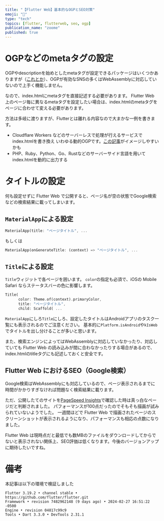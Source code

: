 ```yaml
---
title: "【Flutter Web】基本的なOGPとSEO対策"
emoji: "📘"
type: "tech"
topics: [flutter, flutterweb, seo, ogp]
publication_name: "zoome"
published: true
---
```


# OGPなどのmetaタグの設定
OGPやdescriptionを始めとしたmetaタグが設定できるパッケージはいくつかありますが（[これとか](https://pub.dev/packages/meta_seo)）、OGPが有効なSNSの多くはWebAssemblyに対応していないので上手く機能しません。

なので、index.htmlにmetaタグを直接記述する必要があります。
Flutter Web 上のページ毎に異なるmetaタグを設定したい場合は、index.htmlのmetaタグをページに合わせて変える必要があります。

方法は多岐に渡りますが、Flutterとは離れる内容なので大まかな一例を書きます。
* Cloudflare Workers などのサーバーレスで処理が行えるサービスでindex.htmlを書き換え
  いわゆる動的OGPです。[この記事](https://zenn.dev/moga/articles/spa-ogp-wiith-cloudflare-worker-kv)がイメージしやすいかも
* PHP、Ruby、Python、Go、Rustなどのサーバーサイド言語を用いてindex.htmlを動的に出力する

# タイトルの設定
何も設定せずに Flutter Web で公開すると、ページ名が空の状態でGoogle検索などの検索結果に載ってしまいます。

## `MaterialApp`による設定
```dart
MaterialApp(title: "ページタイトル", ...
```
もしくは
```dart
MaterialApp(onGenerateTitle: (context) => "ページタイトル", ...
```

## `Title`による設定
`Title`ウィジットで各ページを囲います。
`color`の指定も必須で、iOSの Mobile Safari ならステータスバーの色に影響します。
```dart
Title(
      color: Theme.of(context).primaryColor,
      title: "ページタイトル",
      child: Scaffold( ...
```

`MaterialApp`にしろ`Title`にしろ、設定したタイトルはAndroidアプリのタスク一覧にも表示されるのでご注意ください。
基本的に`Platform.isAndroid`や`kIsWeb`でタイトルを出し分けることが多いと思います。

また、検索エンジンによってはWebAssemblyに対応していなかったり、対応していても Flutter Web の読み込みが間に合わなかったりする場合があるので、index.htmlのtitleタグにも記述しておくと安全です。

## Flutter Web におけるSEO（Google検索）
Google検索はWebAssemblyにも対応しているので、ページ表示されるまでに時間がかかりすぎなければ問題なく検索結果に載ります。

ただ、公開したてのサイトを[PageSpeed Insights](https://pagespeed.web.dev)で確認した時は真っ白なページだと判断されました。
パフォーマンスが100点だったのでそもそも描画が試みられていないようでした。
一週間ほどで Flutter Web で描画されたページのスクリーンショットが表示されるようになり、パフォーマンスも相応の点数になりました。

Flutter Web は現時点だと最低でも数MBのファイルをダウンロードしてからでないと表示されない関係上、SEO評価は低くなります。今後のバージョンアップに期待したいですね。

# 備考
本記事は以下の環境で検証しました

```
Flutter 3.19.2 • channel stable • https://github.com/flutter/flutter.git
Framework • revision 7482962148 (9 days ago) • 2024-02-27 16:51:22 -0500
Engine • revision 04817c99c9
Tools • Dart 3.3.0 • DevTools 2.31.1
```
